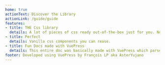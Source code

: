```yaml
---
home: true
actionText: Discover the Library
actionLink: /guide/guide
features:
- title: THE Css library
  details: A lot of pieces of css ready out-of-the-box just for you. No framework, just pur vanilla css.
- title: Perfect 
  details: Vanilla css components you can reuse.
- title: Fun Docs made with VuePress
  details: This entire doc was basically made with VuePress which parsed markdown files and corresponding assets using webpack.
footer: Developed using VuePress by François LP aka AsterYujano
---
```

<my-header></my-header>